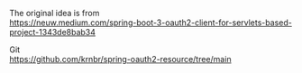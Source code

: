 The original idea is from  
https://neuw.medium.com/spring-boot-3-oauth2-client-for-servlets-based-project-1343de8bab34

Git  
https://github.com/krnbr/spring-oauth2-resource/tree/main
